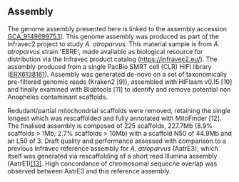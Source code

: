 **Assembly**
------------------------
The genome assembly presented here is linked to the assembly accession [GCA\_914969975.1](http://www.ebi.ac.uk/ena/data/view/GCA_914969975.1)]. This genome assembly was produced as part of the Infravec2 project to study *A. atroparvus*. This material sample is from *A. atroparvus* strain 'EBRE', made available as biological resource for distribution via the Infravec product catalog (https://infravec2.eu/). The assembly produced from a single PacBio SMRT cell (CLR) HIFI library ([ERX6138161](https://www.ebi.ac.uk/ena/browser/view/ERX6138161)). Assembly was generated de-novo on a set of taxonomically pre-filtered genomic reads (Kraken2 [9]), assembled with HIFIasm v0.15 [10] and finally examined with Blobtools [11] to identify and remove potential non Anopheles contaminant scaffolds. 

Redudant/partial mitochondrial scaffolds were removed, retaining the single longest which was rescaffolded and fully annotated with MitoFinder [12]. The finalised assembly is composed of 225 scaffolds, 227.7Mb (8.9% scaffolds > 1Mb; 2.7% scaffolds > 10Mb) with a scaffold N50 of 44.9Mb and an L50 of 3. Draft quality and performance assessed with comparison to a previous Infravec reference assembly for *A. atroparvus* (AatrE3); which itself was 
generated via rescaffolding of a short read Illumina assembly (AatrE1)[[13]](https://doi.org/10.1186/s12864-018-4663-4). High concordance of 
chromosomal sequecne overlap was observed between AatrE3 and this reference assembly.
